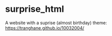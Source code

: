 # surprise_html
A website with a suprise (almost birthday) theme: https://tranghane.github.io/10032004/   
 
 <!-- Deadline: 10/03/2004 --> 
 
 
  
 
 
 
 









  
 
 
 
 
 
    
    
    
 
 
 
 
 
 
 
 
 


